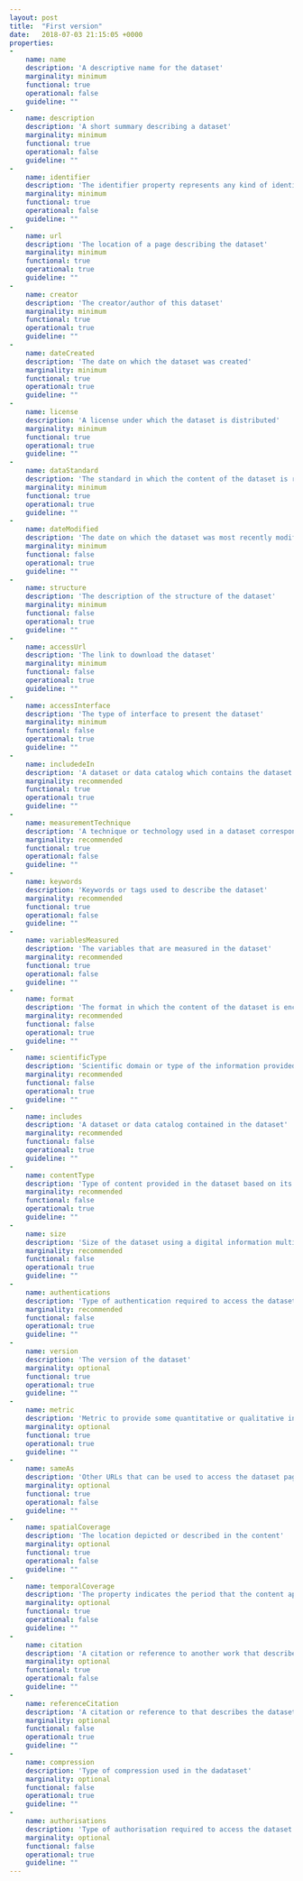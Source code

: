 ```yaml
---
layout: post
title:  "First version"
date:   2018-07-03 21:15:05 +0000
properties:
-
    name: name
    description: 'A descriptive name for the dataset'
    marginality: minimum
    functional: true
    operational: false
    guideline: ""
-
    name: description
    description: 'A short summary describing a dataset'
    marginality: minimum
    functional: true
    operational: false
    guideline: ""
-
    name: identifier
    description: 'The identifier property represents any kind of identifier for any kind of dataset'
    marginality: minimum
    functional: true
    operational: false
    guideline: ""
-
    name: url
    description: 'The location of a page describing the dataset'
    marginality: minimum
    functional: true
    operational: true
    guideline: ""
-
    name: creator
    description: 'The creator/author of this dataset'
    marginality: minimum
    functional: true
    operational: true
    guideline: ""
-
    name: dateCreated
    description: 'The date on which the dataset was created'
    marginality: minimum
    functional: true
    operational: true
    guideline: ""
-
    name: license
    description: 'A license under which the dataset is distributed'
    marginality: minimum
    functional: true
    operational: true
    guideline: ""
-
    name: dataStandard
    description: 'The standard in which the content of the dataset is represented'
    marginality: minimum
    functional: true
    operational: true
    guideline: ""
-
    name: dateModified
    description: 'The date on which the dataset was most recently modified'
    marginality: minimum
    functional: false
    operational: true
    guideline: ""
-
    name: structure
    description: 'The description of the structure of the dataset'
    marginality: minimum
    functional: false
    operational: true
    guideline: ""
-
    name: accessUrl
    description: 'The link to download the dataset'
    marginality: minimum
    functional: false
    operational: true
    guideline: ""
-
    name: accessInterface
    description: 'The type of interface to present the dataset'
    marginality: minimum
    functional: false
    operational: true
    guideline: ""
-
    name: includedeIn
    description: 'A dataset or data catalog which contains the dataset'
    marginality: recommended
    functional: true
    operational: true
    guideline: ""
-
    name: measurementTechnique
    description: 'A technique or technology used in a dataset corresponding to the method used for measuring the corresponding variables'
    marginality: recommended
    functional: true
    operational: false
    guideline: ""
-
    name: keywords
    description: 'Keywords or tags used to describe the dataset'
    marginality: recommended
    functional: true
    operational: false
    guideline: ""
-
    name: variablesMeasured
    description: 'The variables that are measured in the dataset'
    marginality: recommended
    functional: true
    operational: false
    guideline: ""
-
    name: format
    description: 'The format in which the content of the dataset is encoded to present the information, typically a MIME format'
    marginality: recommended
    functional: false
    operational: true
    guideline: ""
-
    name: scientificType
    description: 'Scientific domain or type of the information provided in the datataset'
    marginality: recommended
    functional: false
    operational: true
    guideline: ""
-
    name: includes
    description: 'A dataset or data catalog contained in the dataset'
    marginality: recommended
    functional: false
    operational: true
    guideline: ""
-
    name: contentType
    description: 'Type of content provided in the dataset based on its origin and type of processes (raw, processed, summarised)'
    marginality: recommended
    functional: false
    operational: true
    guideline: ""
-
    name: size
    description: 'Size of the dataset using a digital information multiple unit byte siymbol (MB, GB, PT, ...)'
    marginality: recommended
    functional: false
    operational: true
    guideline: ""
-
    name: authentications
    description: 'Type of authentication required to access the dataset'
    marginality: recommended
    functional: false
    operational: true
    guideline: ""
-
    name: version
    description: 'The version of the dataset'
    marginality: optional
    functional: true
    operational: true
    guideline: ""
-
    name: metric
    description: 'Metric to provide some quantitative or qualitative information about the dataset'
    marginality: optional
    functional: true
    operational: true
    guideline: ""
-
    name: sameAs
    description: 'Other URLs that can be used to access the dataset page'
    marginality: optional
    functional: true
    operational: false
    guideline: ""
-
    name: spatialCoverage
    description: 'The location depicted or described in the content'
    marginality: optional
    functional: true
    operational: false
    guideline: ""
-
    name: temporalCoverage
    description: 'The property indicates the period that the content applies to'
    marginality: optional
    functional: true
    operational: false
    guideline: ""
-
    name: citation
    description: 'A citation or reference to another work that describes the dataset'
    marginality: optional
    functional: true
    operational: false
    guideline: ""
-
    name: referenceCitation
    description: 'A citation or reference to that describes the dataset'
    marginality: optional
    functional: false
    operational: true
    guideline: ""
-
    name: compression
    description: 'Type of compression used in the dadataset'
    marginality: optional
    functional: false
    operational: true
    guideline: ""
-
    name: authorisations
    description: 'Type of authorisation required to access the dataset'
    marginality: optional
    functional: false
    operational: true
    guideline: ""
---
```

